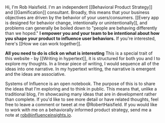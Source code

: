 Hi, I'm Rob Haisfield. I'm an independent [[Behavioral Product Strategy]] and [[Gamification]] consultant. Broadly, this means that your business objectives are driven by the behavior of your users/consumers. [[Every app is designed for behavior change, intentionally or unintentionally]], and problems can generally be boiled down to "people are behaving differently than we hoped." **I empower you and your team to be intentional about how you shape your product to influence user behaviors.** If you're interested, here's [[How we can work together]]. 

**All you need to do is click on what is interesting** This is a special trait of this website - by [[Writing in hypertext]], it is structured for both you and I to explore my thoughts. In a linear piece of writing, I would sequence all of the ideas into one narrative. In my hypertext writing, the narrative is emergent and the ideas are associative.

Systems of Influence is an open notebook. The purpose of this is to share the ideas that I'm exploring and to think in public. This means that, unlike a traditional blog, I'm showcasing many ideas that are in development rather than complete. If you'd like to see more detail or have related thoughts, feel free to leave a comment or tweet at me @RobertHaisfield. If you would like to work with me on a behaviorally informed product strategy, send me a note at rob@influenceinsights.io.